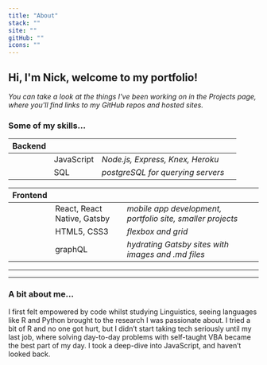 ```yaml
---
title: "About"
stack: ""
site: ""
gitHub: ""
icons: ""
---
```


## Hi, I'm Nick, welcome to my portfolio!

_You can take a look at the things I've been working on in the Projects page, where you'll find links to my GitHub repos and hosted sites._

### Some of my skills...

| **Backend** |            |                                   |     |
| ----------- | ---------- | --------------------------------- | --- |
|             | JavaScript | _Node.js, Express, Knex, Heroku_  |
|             | SQL        | _postgreSQL for querying servers_ |

| **Frontend** |                             |                                                            |     |
| ------------ | --------------------------- | ---------------------------------------------------------- | --- |
|              | React, React Native, Gatsby | _mobile app development, portfolio site, smaller projects_ |
|              | HTML5, CSS3                 | _flexbox and grid_                                         |
|              | graphQL                     | _hydrating Gatsby sites with images and .md files_         |

---

---

### A bit about me...

I first felt empowered by code whilst studying Linguistics, seeing languages like R and Python brought to the research I was passionate about. I tried a bit of R and no one got hurt, but I didn’t start taking tech seriously until my last job, where solving day-to-day problems with self-taught VBA became the best part of my day. I took a deep-dive into JavaScript, and haven’t looked back.
